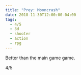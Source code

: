 ```yaml
---
title: "Prey: Mooncrash"
date: 2018-11-30T12:00:00-04:00
tags:
  - 4/5
  - 3d
  - shooter
  - action
  - rpg
---
```


Better than the main game game.

4/5
